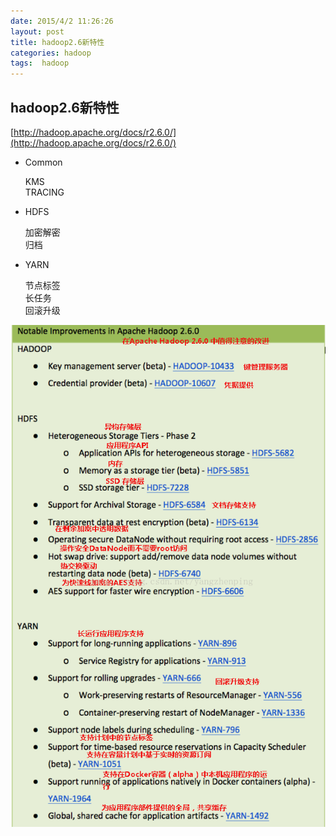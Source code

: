 ```yaml
---
date: 2015/4/2 11:26:26  
layout: post
title: hadoop2.6新特性
categories: hadoop
tags:  hadoop
---
```

## hadoop2.6新特性

[http://hadoop.apache.org/docs/r2.6.0/](http://hadoop.apache.org/docs/r2.6.0/)

* Common

	KMS  
	TRACING
* HDFS
 
	加密解密  
	归档

* YARN

	节点标签  
	长任务  
	回滚升级


![](/image/hadoop2.6.png)